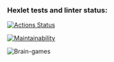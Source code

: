 ### Hexlet tests and linter status:
[![Actions Status](https://github.com/katrinaMalkova/frontend-project-44/actions/workflows/hexlet-check.yml/badge.svg)](https://github.com/katrinaMalkova/frontend-project-44/actions)

[![Maintainability](https://api.codeclimate.com/v1/badges/887206cf7cc875e491a1/maintainability)](https://codeclimate.com/github/katrinaMalkova/frontend-project-44/maintainability)

![Brain-games](https://i.postimg.cc/zGLVcXQR/brain-even.png)